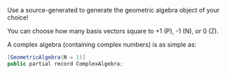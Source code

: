 Use a source-generated to generate the geometric algebra object of your choice!

You can choose how many basis vectors square to +1 (P), -1 (N), or 0 (Z).

A complex algebra (containing complex numbers) is as simple as:

```cs
[GeometricAlgebra(N = 1)]
public partial record ComplexAlgebra;
```

